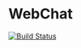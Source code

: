 # WebChat
[![Build Status](https://app.travis-ci.com/Lary-Marc/WebChat.svg?branch=main)](https://app.travis-ci.com/Lary-Marc/WebChat)
